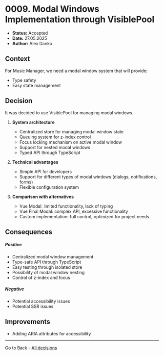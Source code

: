 # 0009. Modal Windows Implementation through VisiblePool

- **Status:** Accepted
- **Date:** 27.05.2025
- **Author:** Alex Danko

## Context

For Music Manager, we need a modal window system that will provide:
- Type safety
- Easy state management

## Decision

It was decided to use VisiblePool for managing modal windows.

1. **System architecture**
   - Centralized store for managing modal window state
   - Queuing system for z-index control
   - Focus locking mechanism on active modal window
   - Support for nested modal windows
   - Typed API through TypeScript

2. **Technical advantages**
   - Simple API for developers
   - Support for different types of modal windows (dialogs, notifications, forms)
   - Flexible configuration system

3. **Comparison with alternatives**
   - Vue Modal: limited functionality, lack of typing
   - Vue Final Modal: complex API, excessive functionality
   - Custom implementation: full control, optimized for project needs

## Consequences
##### Positive
- Centralized modal window management
- Type-safe API through TypeScript
- Easy testing through isolated store
- Possibility of modal window nesting
- Control of z-index and focus
##### Negative
- Potential accessibility issues
- Potential SSR issues

## Improvements
- Adding ARIA attributes for accessibility 

---
Go to Back - [All decisions](../README.md)